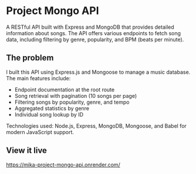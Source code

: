 # Project Mongo API

A RESTful API built with Express and MongoDB that provides detailed information about songs. The API offers various endpoints to fetch song data, including filtering by genre, popularity, and BPM (beats per minute).

## The problem

I built this API using Express.js and Mongoose to manage a music database. The main features include:

- Endpoint documentation at the root route
- Song retrieval with pagination (10 songs per page)
- Filtering songs by popularity, genre, and tempo
- Aggregated statistics by genre
- Individual song lookup by ID

Technologies used: Node.js, Express, MongoDB, Mongoose, and Babel for modern JavaScript support.

## View it live

https://mika-project-mongo-api.onrender.com/
